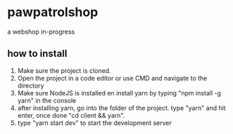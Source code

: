 # pawpatrolshop

a webshop in-progress

## how to install 

1. Make sure the project is cloned.
2. Open the project in a code editor or use CMD and navigate to the directory
3. Make sure NodeJS is installed en install yarn by typing "npm install -g yarn" in the console
4. after installing yarn, go into the folder of the project. type "yarn" and hit enter, once done "cd client && yarn". 
5. type "yarn start dev" to start the development server
